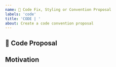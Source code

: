 ```yaml
---
name: 🤖 Code Fix, Styling or Convention Proposal
labels: 'code'
title: 'CODE | '
about: Create a code convention proposal
---
```


## 🤖 Code Proposal
<!-- (A clear and concise description of what the proposal is.) -->





## Motivation
<!-- why? -->





<!-- OPTIONAL
## Example

## Production Example
- https://github.com/facebook/react
-->
